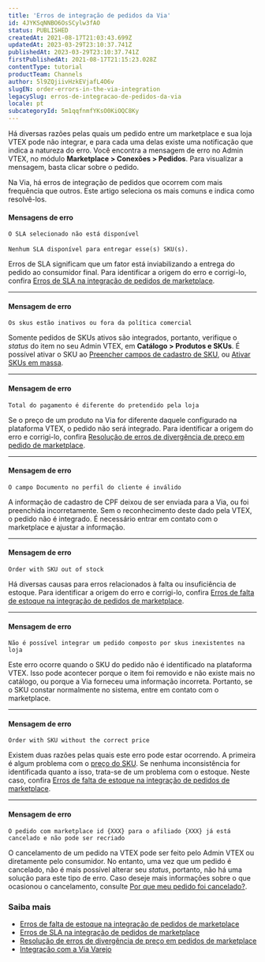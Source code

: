 ```yaml
---
title: 'Erros de integração de pedidos da Via'
id: 4JYKSqNNBO6OsSCylw3fAO
status: PUBLISHED
createdAt: 2021-08-17T21:03:43.699Z
updatedAt: 2023-03-29T23:10:37.741Z
publishedAt: 2023-03-29T23:10:37.741Z
firstPublishedAt: 2021-08-17T21:15:23.028Z
contentType: tutorial
productTeam: Channels
author: 5l9ZQjiivHzkEVjafL4O6v
slugEN: order-errors-in-the-via-integration
legacySlug: erros-de-integracao-de-pedidos-da-via
locale: pt
subcategoryId: 5m1qqfnmfYKsO0KiOQC8Ky
---
```


Há diversas razões pelas quais um pedido entre um marketplace e sua loja VTEX pode não integrar, e para cada uma delas existe uma notificação que indica a natureza do erro. Você encontra a mensagem de erro no Admin VTEX, no módulo **Marketplace > Conexões > Pedidos**. Para visualizar a mensagem, basta clicar sobre o pedido.

Na Via, há erros de integração de pedidos que ocorrem com mais frequência que outros. Este artigo seleciona os mais comuns e indica como resolvê-los.

#### Mensagens de erro

`O SLA selecionado não está disponível`<br>
</br> `Nenhum SLA disponível para entregar esse(s) SKU(s).`

Erros de SLA significam que um fator está inviabilizando a entrega do pedido ao consumidor final. Para identificar a origem do erro e corrigi-lo, confira [Erros de SLA na integração de pedidos de marketplace](https://help.vtex.com/pt/tutorial/erros-de-sla-na-integracao-de-pedidos-de-marketplace--X8lSfxT44OyxkxwvnRk1X).

____

#### Mensagem de erro

`Os skus estão inativos ou fora da política comercial`

Somente pedidos de SKUs ativos são integrados, portanto, verifique o _status_ do item no seu Admin VTEX, em **Catálogo > Produtos e SKUs**. É possível ativar o SKU ao [Preencher campos de cadastro de SKU](https://help.vtex.com/pt/tutorial/campos-de-cadastro-de-sku--21DDItuEQc6mseiW8EakcY), ou [Ativar SKUs em massa](https://help.vtex.com/pt/tutorial/ativar-skus-em-massa--4uMZATlSc0kEYiewWKSwEY).

____

#### Mensagem de erro

`Total do pagamento é diferente do pretendido pela loja`

Se o preço de um produto na Via for diferente daquele configurado na plataforma VTEX, o pedido não será integrado. Para identificar a origem do erro e corrigi-lo, confira [Resolução de erros de divergência de preço em pedido de marketplace](https://help.vtex.com/pt/tutorial/resolucao-de-erros-de-divergencia-de-preco-em-pedidos-de-marketplace--6MbmPX4SKyRkcTJxVhRna8).

____

#### Mensagem de erro

`O campo Documento no perfil do cliente é inválido`

A informação de cadastro de CPF deixou de ser enviada para a Via, ou foi preenchida incorretamente. Sem o reconhecimento deste dado pela VTEX, o pedido não é integrado. É necessário entrar em contato com o marketplace e ajustar a informação.

____

#### Mensagem de erro

`Order with SKU out of stock`

Há diversas causas para erros relacionados à falta ou insuficiência de estoque. Para identificar a origem do erro e corrigi-lo, confira [Erros de falta de estoque na integração de pedidos de marketplace](https://help.vtex.com/pt/tutorial/erros-de-falta-de-estoque-em-pedidos-de-integracao-com-marketplace--s1i5OCcPFslrMkZJLDnfP#). 

____

#### Mensagem de erro

`Não é possível integrar um pedido composto por skus inexistentes na loja`

Este erro ocorre quando o SKU do pedido não é identificado na plataforma VTEX. Isso pode acontecer porque o item foi removido e não existe mais no catálogo, ou porque a Via forneceu uma informação incorreta. Portanto, se o SKU constar normalmente no sistema, entre em contato com o marketplace.

____

#### Mensagem de erro

`Order with SKU without the correct price`

Existem duas razões pelas quais este erro pode estar ocorrendo. A primeira é algum problema com o [preço do SKU](https://help.vtex.com/pt/tutorial/alteracao-de-preco-de-sku--tutorials_95). Se nenhuma inconsistência for identificada quanto a isso, trata-se de um problema com o estoque. Neste caso, confira [Erros de falta de estoque na integração de pedidos de marketplace](https://help.vtex.com/pt/tutorial/erros-de-falta-de-estoque-em-pedidos-de-integracao-com-marketplace--s1i5OCcPFslrMkZJLDnfP#).

____

#### Mensagem de erro

`O pedido com marketplace id {XXX} para o afiliado {XXX} já está cancelado e não pode ser recriado`

O cancelamento de um pedido na VTEX pode ser feito pelo Admin VTEX ou diretamente pelo consumidor. No entanto, uma vez que um pedido é cancelado, não é mais possível alterar seu _status_, portanto, não há uma solução para este tipo de erro. Caso deseje mais informações sobre o que ocasionou o cancelamento, consulte [Por que meu pedido foi cancelado?](https://help.vtex.com/pt/faq/por-que-meu-pedido-foi-cancelado--frequentlyAskedQuestions_493).

### Saiba mais

- [Erros de falta de estoque na integração de pedidos de marketplace](https://help.vtex.com/pt/tutorial/erros-de-falta-de-estoque-na-integracao-de-pedidos-de-marketplace--s1i5OCcPFslrMkZJLDnfP)
- [Erros de SLA na integração de pedidos de marketplace](https://help.vtex.com/pt/tutorial/erros-de-sla-na-integracao-de-pedidos-de-marketplace--X8lSfxT44OyxkxwvnRk1X)
- [Resolução de erros de divergência de preço em pedidos de marketplace](https://help.vtex.com/pt/tutorial/resolucao-de-erros-de-divergencia-de-preco-em-pedidos-de-marketplace--6MbmPX4SKyRkcTJxVhRna8)
- [Integração com a Via Varejo](https://help.vtex.com/pt/tracks/configurar-integracao-da-via-varejo--3E9XylGaJ2wqwISGyw4GuY)
